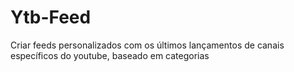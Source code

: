 # Ytb-Feed
Criar feeds personalizados com os últimos lançamentos de canais específicos do youtube, baseado em categorias
